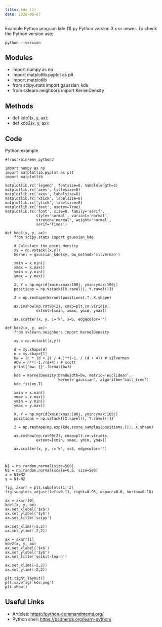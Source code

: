 ```yaml
---
title: kde (1)
date: 2020-05-07
---
```

Example Python program kde (1).py
Python version 3.x or newer.
To check the Python version use:

    python --version

## Modules

* import numpy as np
* import matplotlib.pyplot as plt
* import matplotlib
* from scipy.stats import gaussian_kde
* from sklearn.neighbors import KernelDensity

## Methods

* def kde1(x, y, ax):
* def kde2(x, y, ax):

## Code

Python example

    #!/usr/bin/env python3
    
    import numpy as np
    import matplotlib.pyplot as plt
    import matplotlib
    
    matplotlib.rc('legend', fontsize=8, handlelength=3)
    matplotlib.rc('axes', titlesize=8)
    matplotlib.rc('axes', labelsize=8)
    matplotlib.rc('xtick', labelsize=8)
    matplotlib.rc('ytick', labelsize=8)
    matplotlib.rc('text', usetex=True)
    matplotlib.rc('font', size=8, family='serif',
                  style='normal', variant='normal',
                  stretch='normal', weight='normal',
                  serif='Times')
    
    def kde1(x, y, ax):
        from scipy.stats import gaussian_kde
        
        # Calculate the point density
        xy = np.vstack([x,y])
        kernel = gaussian_kde(xy, bw_method='silverman')
    
        xmin = x.min()
        xmax = x.max()
        ymin = y.min()
        ymax = y.max()
        
        X, Y = np.mgrid[xmin:xmax:100j, ymin:ymax:100j]
        positions = np.vstack([X.ravel(), Y.ravel()])
    
        Z = np.reshape(kernel(positions).T, X.shape)
    
        ax.imshow(np.rot90(Z), cmap=plt.cm.viridis,
                  extent=[xmin, xmax, ymin, ymax])
        
        ax.scatter(x, y, c='k', s=5, edgecolor='')
    
    def kde2(x, y, ax):
        from sklearn.neighbors import KernelDensity
       
        xy = np.vstack([x,y])
    
        d = xy.shape[0]
        n = xy.shape[1]
        bw = (n * (d + 2) / 4.)**(-1. / (d + 4)) # silverman
        #bw = n**(-1./(d+4)) # scott
        print('bw: {}'.format(bw))
        
        kde = KernelDensity(bandwidth=bw, metric='euclidean',
                            kernel='gaussian', algorithm='ball_tree')
        kde.fit(xy.T)
        
        xmin = x.min()
        xmax = x.max()
        ymin = y.min()
        ymax = y.max()
        
        X, Y = np.mgrid[xmin:xmax:100j, ymin:ymax:100j]
        positions = np.vstack([X.ravel(), Y.ravel()])
    
        Z = np.reshape(np.exp(kde.score_samples(positions.T)), X.shape)
    
        ax.imshow(np.rot90(Z), cmap=plt.cm.viridis,
                  extent=[xmin, xmax, ymin, ymax])
        
        ax.scatter(x, y, c='k', s=5, edgecolor='')
    
     
    
    N1 = np.random.normal(size=500)
    N2 = np.random.normal(scale=0.5, size=500)
    x = N1+N2
    y = N1-N2
    
    fig, axarr = plt.subplots(1, 2)
    fig.subplots_adjust(left=0.11, right=0.95, wspace=0.0, bottom=0.18)
    
    ax = axarr[0]
    kde1(x, y, ax)
    ax.set_xlabel('$x$')
    ax.set_ylabel('$y$')
    ax.set_title('scipy')
    
    ax.set_xlim((-2,2))
    ax.set_ylim((-2,2))
    
    ax = axarr[1]
    kde2(x, y, ax)
    ax.set_xlabel('$x$')
    ax.set_ylabel('$y$')
    ax.set_title('scikit-learn')
    
    ax.set_xlim((-2,2))
    ax.set_ylim((-2,2))
    
    plt.tight_layout()
    plt.savefig('kde.png')
    plt.show()
    

## Useful Links

- Articles: https://python-commandments.org/
- Python shell: https://bsdnerds.org/learn-python/
